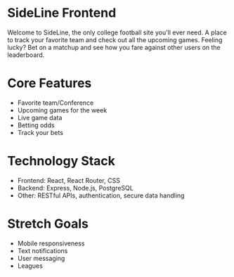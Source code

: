 # SideLine Frontend
Welcome to SideLine, the only college football site you'll ever need. A place to track your favorite team and check out all the upcoming games. Feeling lucky? Bet on a matchup and see how you fare against other users on the leaderboard. 

# Core Features
- Favorite team/Conference
- Upcoming games for the week
- Live game data
- Betting odds
- Track your bets

# Technology Stack
- Frontend: React, React Router, CSS
- Backend: Express, Node.js, PostgreSQL
- Other: RESTful APIs, authentication, secure data handling

# Stretch Goals
- Mobile responsiveness
- Text notifications
- User messaging
- Leagues
